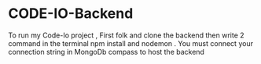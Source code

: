 # CODE-IO-Backend
To run my Code-Io project , First folk and clone the backend then write 2 command in the terminal npm install and nodemon . You must connect your connection string in MongoDb compass to host the backend
